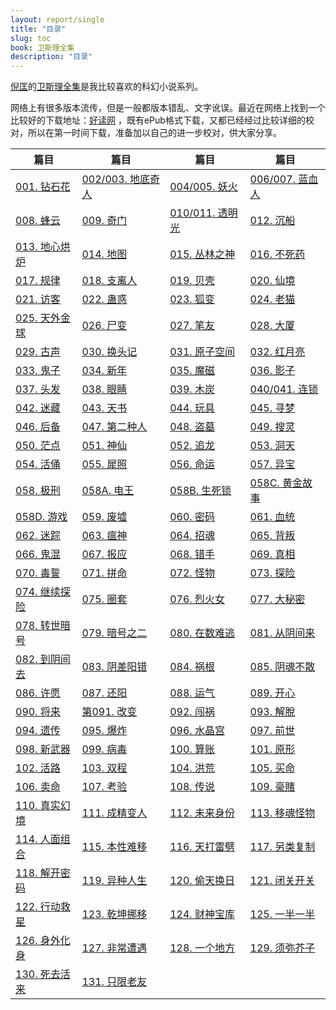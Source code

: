 ```yaml
---
layout: report/single
title: "目录"
slug: toc
book: 卫斯理全集
description: "目录"
---
```


[倪匡](http://zh.wikipedia.org/zh/%E5%80%AA%E5%8C%A1)的[卫斯理全集](http://zh.wikipedia.org/wiki/%E8%A1%9B%E6%96%AF%E7%90%86%E7%B3%BB%E5%88%97)是我比较喜欢的科幻小说系列。

网络上有很多版本流传，但是一般都版本错乱、文字讹误。最近在网络上找到一个比较好的下载地址：[好读网](http://www.haodoo.net/?M=hd&P=scifi-5) ，既有ePub格式下载，又都已经经过比较详细的校对，所以在第一时间下载，准备加以自己的进一步校对，供大家分享。

篇目|篇目|篇目|篇目
---|---|---|---
[001. 钻石花]({{site.url}}/wesley/001.html)|[002/003. 地底奇人]({{site.url}}/wesley/002.html)|[004/005. 妖火]({{site.url}}/wesley/004.html)|[006/007. 蓝血人]({{site.url}}/wesley/006.html)
[008. 蜂云]({{site.url}}/wesley/008.html)|[009. 奇门]({{site.url}}/wesley/009.html)|[010/011. 透明光]({{site.url}}/wesley/010.html)|[012. 沉船]({{site.url}}/wesley/012.html)
[013. 地心烘炉]({{site.url}}/wesley/013.html)|[014. 地图]({{site.url}}/wesley/014.html)|[015. 丛林之神]({{site.url}}/wesley/015.html)|[016. 不死药]({{site.url}}/wesley/016.html)
[017. 规律]({{site.url}}/wesley/017.html)|[018. 支离人]({{site.url}}/wesley/018.html)|[019. 贝壳]({{site.url}}/wesley/019.html)|[020. 仙境]({{site.url}}/wesley/020.html)
[021. 访客]({{site.url}}/wesley/021.html)|[022. 蛊惑]({{site.url}}/wesley/022.html)|[023. 狐变]({{site.url}}/wesley/023.html)|[024. 老猫]({{site.url}}/wesley/024.html)
[025. 天外金球]({{site.url}}/wesley/025.html)|[026. 尸变]({{site.url}}/wesley/026.html)|[027. 笔友]({{site.url}}/wesley/027.html)|[028. 大厦]({{site.url}}/wesley/028.html)
[029. 古声]({{site.url}}/wesley/029.html)|[030. 换头记]({{site.url}}/wesley/030.html)|[031. 原子空间]({{site.url}}/wesley/031.html)|[032. 红月亮]({{site.url}}/wesley/032.html)
[033. 鬼子]({{site.url}}/wesley/033.html)|[034. 新年]({{site.url}}/wesley/034.html)|[035. 魔磁]({{site.url}}/wesley/035.html)|[036. 影子]({{site.url}}/wesley/036.html)
[037. 头发]({{site.url}}/wesley/037.html)|[038. 眼睛]({{site.url}}/wesley/014.html)|[039. 木炭]({{site.url}}/wesley/039.html)|[040/041. 连锁]({{site.url}}/wesley/040.html)
[042. 迷藏]({{site.url}}/wesley/042.html)|[043. 天书]({{site.url}}/wesley/043.html)|[044. 玩具]({{site.url}}/wesley/044.html)|[045. 寻梦]({{site.url}}/wesley/045.html)
[046. 后备]({{site.url}}/wesley/046.html)|[047. 第二种人]({{site.url}}/wesley/047.html)|[048. 盗墓]({{site.url}}/wesley/048.html)|[049. 搜灵]({{site.url}}/wesley/049.html)
[050. 茫点]({{site.url}}/wesley/050.html)|[051. 神仙]({{site.url}}/wesley/051.html)|[052. 追龙]({{site.url}}/wesley/052.html)|[053. 洞天]({{site.url}}/wesley/053.html)
[054. 活俑]({{site.url}}/wesley/054.html)|[055. 犀照]({{site.url}}/wesley/055.html)|[056. 命运]({{site.url}}/wesley/056.html)|[057. 异宝]({{site.url}}/wesley/057.html)
[058. 极刑]({{site.url}}/wesley/058.html)|[058A. 电王]({{site.url}}/wesley/058a.html)|[058B. 生死锁]({{site.url}}/wesley/058b.html)|[058C. 黄金故事]({{site.url}}/wesley/058c.html)
[058D. 游戏]({{site.url}}/wesley/058d.html)|[059. 废墟]({{site.url}}/wesley/059.html)|[060. 密码]({{site.url}}/wesley/060.html)|[061. 血统]({{site.url}}/wesley/061.html)
[062. 迷踪]({{site.url}}/wesley/062.html)|[063. 瘟神]({{site.url}}/wesley/063.html)|[064. 招魂]({{site.url}}/wesley/064.html)|[065. 背叛]({{site.url}}/wesley/065.html)
[066. 鬼混]({{site.url}}/wesley/066.html)|[067. 报应]({{site.url}}/wesley/067.html)|[068. 错手]({{site.url}}/wesley/068.html)|[069. 真相]({{site.url}}/wesley/069.html)
[070. 毒誓]({{site.url}}/wesley/070.html)|[071. 拼命]({{site.url}}/wesley/071.html)|[072. 怪物]({{site.url}}/wesley/072.html)|[073. 探险]({{site.url}}/wesley/073.html)
[074. 继续探险]({{site.url}}/wesley/074.html)|[075. 圈套]({{site.url}}/wesley/075.html)|[076. 烈火女]({{site.url}}/wesley/076.html)|[077. 大秘密]({{site.url}}/wesley/077.html)
[078. 转世暗号]({{site.url}}/wesley/078.html)|[079. 暗号之二]({{site.url}}/wesley/079.html)|[080. 在数难逃]({{site.url}}/wesley/080.html)|[081. 从阴间来]({{site.url}}/wesley/081.html)
[082. 到阴间去]({{site.url}}/wesley/082.html)|[083. 阴差阳错]({{site.url}}/wesley/083.html)|[084. 祸根]({{site.url}}/wesley/084.html)|[085. 阴魂不散]({{site.url}}/wesley/085.html)
[086. 许愿]({{site.url}}/wesley/086.html)|[087. 还阳]({{site.url}}/wesley/087.html)|[088. 运气]({{site.url}}/wesley/088.html)|[089. 开心]({{site.url}}/wesley/089.html)
[090. 将来]({{site.url}}/wesley/090.html)|[第091. 改变]({{site.url}}/wesley/091.html)|[092. 闯祸]({{site.url}}/wesley/092.html)|[093. 解脫]({{site.url}}/wesley/093.html)
[094. 遗传]({{site.url}}/wesley/094.html)|[095. 爆炸]({{site.url}}/wesley/095.html)|[096. 水晶宫]({{site.url}}/wesley/096.html)|[097. 前世]({{site.url}}/wesley/097.html)
[098. 新武器]({{site.url}}/wesley/098.html)|[099. 病毒]({{site.url}}/wesley/099.html)|[100. 算账]({{site.url}}/wesley/100.html)|[101. 原形]({{site.url}}/wesley/101.html)
[102. 活路]({{site.url}}/wesley/102.html)|[103. 双程]({{site.url}}/wesley/103.html)|[104. 洪荒]({{site.url}}/wesley/104.html)|[105. 买命]({{site.url}}/wesley/105.html)
[106. 卖命]({{site.url}}/wesley/106.html)|[107. 考验]({{site.url}}/wesley/107.html)|[108. 传说]({{site.url}}/wesley/108.html)|[109. 豪賭]({{site.url}}/wesley/109.html)
[110. 真实幻境]({{site.url}}/wesley/110.html)|[111. 成精变人]({{site.url}}/wesley/111.html)|[112. 未来身份]({{site.url}}/wesley/112.html)|[113. 移魂怪物]({{site.url}}/wesley/113.html)
[114. 人面组合]({{site.url}}/wesley/114.html)|[115. 本性难移]({{site.url}}/wesley/115.html)|[116. 天打雷劈]({{site.url}}/wesley/116.html)|[117. 另类复制]({{site.url}}/wesley/117.html)
[118. 解开密码]({{site.url}}/wesley/118.html)|[119. 异种人生]({{site.url}}/wesley/119.html)|[120. 偷天换日]({{site.url}}/wesley/120.html)|[121. 闭关开关]({{site.url}}/wesley/121.html)
[122. 行动救星]({{site.url}}/wesley/122.html)|[123. 乾坤挪移]({{site.url}}/wesley/123.html)|[124. 财神宝库]({{site.url}}/wesley/124.html)|[125. 一半一半]({{site.url}}/wesley/125.html)
[126. 身外化身]({{site.url}}/wesley/126.html)|[127. 非常遭遇]({{site.url}}/wesley/127.html)|[128. 一个地方]({{site.url}}/wesley/128.html)|[129. 须弥芥子]({{site.url}}/wesley/129.html)
[130. 死去活来]({{site.url}}/wesley/130.html)|[131. 只限老友]({{site.url}}/wesley/131.html)
